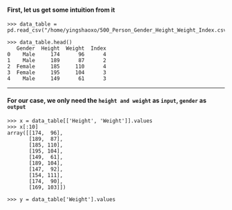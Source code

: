 #### First, let us get some intuition from it

```
>>> data_table = pd.read_csv("/home/yingshaoxo/500_Person_Gender_Height_Weight_Index.csv")

>>> data_table.head()
   Gender  Height  Weight  Index
0    Male     174      96      4
1    Male     189      87      2
2  Female     185     110      4
3  Female     195     104      3
4    Male     149      61      3
```
___

#### For our case, we only need the `height and weight` as `input`, `gender` as `output`

```
>>> x = data_table[['Height', 'Weight']].values
>>> x[:10]
array([[174,  96],
       [189,  87],
       [185, 110],
       [195, 104],
       [149,  61],
       [189, 104],
       [147,  92],
       [154, 111],
       [174,  90],
       [169, 103]])
```

```
>>> y = data_table['Weight'].values
```